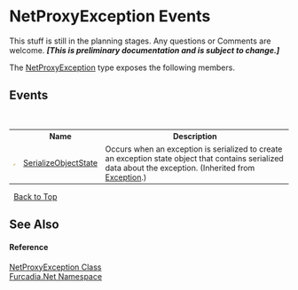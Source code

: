 # NetProxyException Events
This stuff is still in the planning stages. Any questions or Comments are welcome. _**\[This is preliminary documentation and is subject to change.\]**_

The <a href="T_Furcadia_Net_NetProxyException">NetProxyException</a> type exposes the following members.


## Events
&nbsp;<table><tr><th></th><th>Name</th><th>Description</th></tr><tr><td>![Protected event](media/protevent.gif "Protected event")</td><td><a href="http://msdn2.microsoft.com/en-us/library/ee332915" target="_blank">SerializeObjectState</a></td><td>
Occurs when an exception is serialized to create an exception state object that contains serialized data about the exception.
 (Inherited from <a href="http://msdn2.microsoft.com/en-us/library/c18k6c59" target="_blank">Exception</a>.)</td></tr></table>&nbsp;
<a href="#netproxyexception-events">Back to Top</a>

## See Also


#### Reference
<a href="T_Furcadia_Net_NetProxyException">NetProxyException Class</a><br /><a href="N_Furcadia_Net">Furcadia.Net Namespace</a><br />